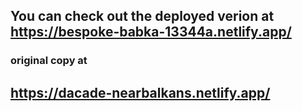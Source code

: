 ## You can check out the deployed verion at https://bespoke-babka-13344a.netlify.app/

### original copy at

## https://dacade-nearbalkans.netlify.app/
